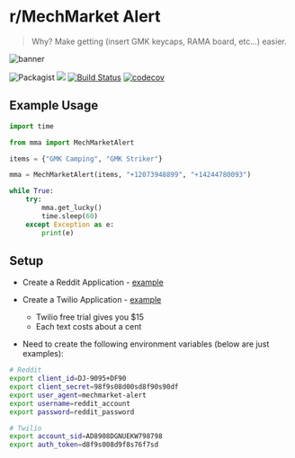 # r/MechMarket Alert

> Why? Make getting (insert GMK keycaps, RAMA board, etc...) easier.

![banner](https://i.imgur.com/29A3SZS.png)

![Packagist](https://img.shields.io/packagist/l/doctrine/orm.svg?style=flat-square) [![](https://img.shields.io/badge/python-3.8+-blue.svg)](https://www.python.org/downloads/release/python-380/) [![Build Status](https://travis-ci.org/kadekillary/mechmarket-alert.svg?branch=master)](https://travis-ci.org/kadekillary/mechmarket-alert) [![codecov](https://codecov.io/gh/kadekillary/mechmarket-alert/branch/master/graph/badge.svg)](https://codecov.io/gh/kadekillary/mechmarket-alert)

## Example Usage

```python
import time

from mma import MechMarketAlert

items = {"GMK Camping", "GMK Striker"}

mma = MechMarketAlert(items, "+12073948899", "+14244780093")

while True:
    try:
        mma.get_lucky()
        time.sleep(60)
    except Exception as e:
        print(e)
```

## Setup

* Create a Reddit Application - [example](https://www.storybench.org/how-to-scrape-reddit-with-python/)
* Create a Twilio Application - [example](https://www.twilio.com/docs/sms/quickstart/python)
    - Twilio free trial gives you $15
    - Each text costs about a cent

* Need to create the following environment variables (below are just
    examples):

```bash
# Reddit
export client_id=DJ-9095+DF90
export client_secret=98f9s08d00sd8f90s90df
export user_agent=mechmarket-alert
export username=reddit_account
export password=reddit_password

# Twilio
export account_sid=AD8908DGNUEKW798798
export auth_token=d8f9s008d9f8s76f7sd
```
